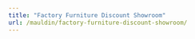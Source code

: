 ```yaml
---
title: "Factory Furniture Discount Showroom"
url: /mauldin/factory-furniture-discount-showroom/
---
```

